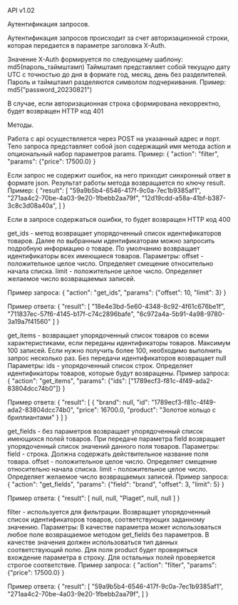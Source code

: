 API v1.02

Аутентификация запросов.

Аутентификация запросов происходит за счет авторизационной строки, которая передается в параметре заголовка X-Auth.

Значение X-Auth формируется по следующему шаблону:
md5(пароль_таймштамп)
Таймштамп представляет собой текущую дату UTC с точностью до дня в формате год, месяц, день без разделителей.
Пароль и таймштамп разделяются символом подчеркивания.
Пример:
md5("password_20230821")

В случае, если авторизационная строка сформирована некорректно, будет возвращен HTTP код 401

Методы.

Работа с api осуществляется через POST на указанный адрес и порт. Тело запроса представляет собой json содержащий имя метода action и опциональный набор параметров params.
Пример:
{
	"action": "filter",
	"params": {"price": 17500.0}
}

Если запрос не содержит ошибок, на него приходит синхронный ответ в формате json. Результат работы метода возвращается по ключу result.
Пример:
{
	"result": [
	"59a9b5b4-6546-417f-9c0a-7ec1b9385af1",
	"271aa4c2-70be-4a03-9e20-1fbebb2aa79f",
	"12d19cdd-a58a-41bf-b387-3c8c3d08a40a",
	]
}

Если в запросе содержаться ошибки, то будет возвращен HTTP код 400

get_ids - метод возвращает упорядоченный список идентификаторов товаров. Далее по выбранным идентификаторам можно запросить подробную информацию о товаре. По умолчанию возвращает идентификаторы всех имеющиеся товаров.
Параметры:
offset - положительное целое число. Определяет смещение относительно начала списка.
limit - положительное целое число. Определяет желаемое число возвращаемых записей.

Пример запроса:
{
	"action": "get_ids",
	"params": {"offset": 10, "limit": 3}
}

Пример ответа:
{
	"result": [
	"18e4e3bd-5e60-4348-8c92-4f61c676be1f",
	"711837ec-57f6-4145-b17f-c74c2896bafe",
	"6c972a4a-5b91-4a98-9780-3a19a7f41560"
	]
}


get_items - возвращает упорядоченный список товаров со всеми характеристиками, если переданы идентификаторы товаров. Максимум 100 записей. Если нужно получить более 100, необходимо выполнить запрос несколько раз. Без передачи идентификаторов возвращает null
Параметры:
ids - упорядоченный список строк. Определяет идентификаторы товаров, которые будут возвращены.
Пример запроса:
{
	"action": "get_items",
	"params": {"ids": ["1789ecf3-f81c-4f49-ada2-83804dcc74b0"]}
}

Пример ответа:
{
	"result": [
		{
		"brand": null,
		"id": "1789ecf3-f81c-4f49-ada2-83804dcc74b0",
		"price": 16700.0,
		"product": "Золотое кольцо с бриллиантами"
		}
	]
}



get_fields - без параметров возвращает упорядоченный список имеющихся полей товаров. При передаче параметра field возвращает упорядоченный список значений данного поля товаров.
Параметры:
field - строка. Должна содержать действительное название поля товара.
offset - положительное целое число. Определяет смещение относительно начала списка.
limit - положительное целое число. Определяет желаемое число возвращаемых записей.
Пример запроса:
{
	"action": "get_fields",
	"params": {"field": "brand", "offset": 3, "limit": 5}
}

Пример ответа:
{
	"result": [
	null,
	null,
	"Piaget",
	null,
	null
	]
}

filter - используется для фильтрации. Возвращает упорядоченный список идентификаторов товаров, соответствующих заданному значению.
Параметры:
В качестве параметра может использоваться любое поле возвращаемое методом get_fields без параметров. В качестве значения должен использоваться тип данных соответствующий полю. Для поля product будет проверяться вхождение параметра в строку. Для остальных полей проверяется строгое соответствие.
Пример запроса:
{
	"action": "filter",
	"params": {"price": 17500.0}
}

Пример ответа:
{
	"result": [
	"59a9b5b4-6546-417f-9c0a-7ec1b9385af1",
	"271aa4c2-70be-4a03-9e20-1fbebb2aa79f",
	]
}
